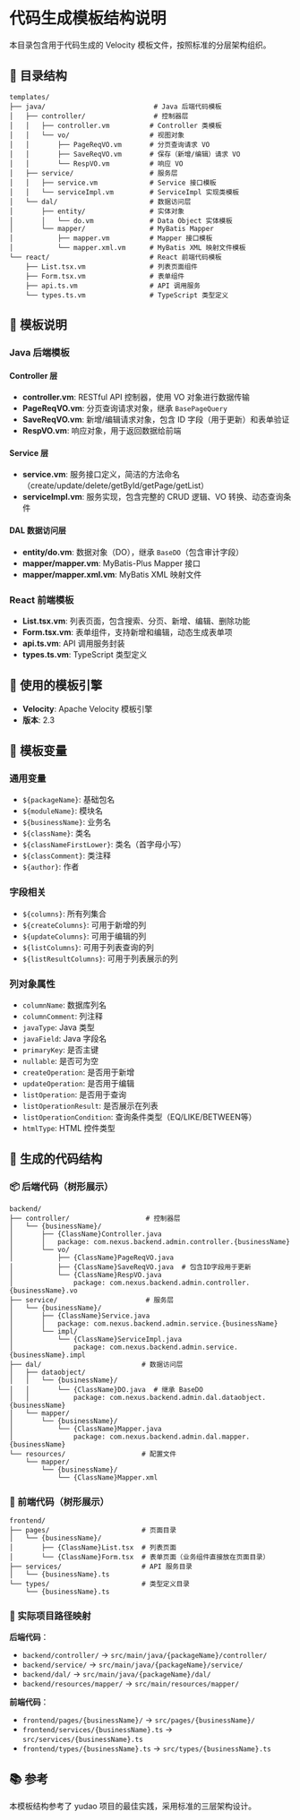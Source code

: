 # 代码生成模板结构说明

本目录包含用于代码生成的 Velocity 模板文件，按照标准的分层架构组织。

## 📁 目录结构

```
templates/
├── java/                           # Java 后端代码模板
│   ├── controller/                 # 控制器层
│   │   ├── controller.vm          # Controller 类模板
│   │   └── vo/                    # 视图对象
│   │       ├── PageReqVO.vm       # 分页查询请求 VO
│   │       ├── SaveReqVO.vm       # 保存（新增/编辑）请求 VO
│   │       └── RespVO.vm          # 响应 VO
│   ├── service/                   # 服务层
│   │   ├── service.vm             # Service 接口模板
│   │   └── serviceImpl.vm         # ServiceImpl 实现类模板
│   └── dal/                       # 数据访问层
│       ├── entity/                # 实体对象
│       │   └── do.vm              # Data Object 实体模板
│       └── mapper/                # MyBatis Mapper
│           ├── mapper.vm          # Mapper 接口模板
│           └── mapper.xml.vm      # MyBatis XML 映射文件模板
└── react/                         # React 前端代码模板
    ├── List.tsx.vm                # 列表页面组件
    ├── Form.tsx.vm                # 表单组件
    ├── api.ts.vm                  # API 调用服务
    └── types.ts.vm                # TypeScript 类型定义
```

## 🎯 模板说明

### Java 后端模板

#### Controller 层
- **controller.vm**: RESTful API 控制器，使用 VO 对象进行数据传输
- **PageReqVO.vm**: 分页查询请求对象，继承 `BasePageQuery`
- **SaveReqVO.vm**: 新增/编辑请求对象，包含 ID 字段（用于更新）和表单验证
- **RespVO.vm**: 响应对象，用于返回数据给前端

#### Service 层
- **service.vm**: 服务接口定义，简洁的方法命名（create/update/delete/getById/getPage/getList）
- **serviceImpl.vm**: 服务实现，包含完整的 CRUD 逻辑、VO 转换、动态查询条件

#### DAL 数据访问层
- **entity/do.vm**: 数据对象（DO），继承 `BaseDO`（包含审计字段）
- **mapper/mapper.vm**: MyBatis-Plus Mapper 接口
- **mapper/mapper.xml.vm**: MyBatis XML 映射文件

### React 前端模板

- **List.tsx.vm**: 列表页面，包含搜索、分页、新增、编辑、删除功能
- **Form.tsx.vm**: 表单组件，支持新增和编辑，动态生成表单项
- **api.ts.vm**: API 调用服务封装
- **types.ts.vm**: TypeScript 类型定义

## 🔧 使用的模板引擎

- **Velocity**: Apache Velocity 模板引擎
- **版本**: 2.3

## 📝 模板变量

### 通用变量
- `${packageName}`: 基础包名
- `${moduleName}`: 模块名
- `${businessName}`: 业务名
- `${className}`: 类名
- `${classNameFirstLower}`: 类名（首字母小写）
- `${classComment}`: 类注释
- `${author}`: 作者

### 字段相关
- `${columns}`: 所有列集合
- `${createColumns}`: 可用于新增的列
- `${updateColumns}`: 可用于编辑的列
- `${listColumns}`: 可用于列表查询的列
- `${listResultColumns}`: 可用于列表展示的列

### 列对象属性
- `columnName`: 数据库列名
- `columnComment`: 列注释
- `javaType`: Java 类型
- `javaField`: Java 字段名
- `primaryKey`: 是否主键
- `nullable`: 是否可为空
- `createOperation`: 是否用于新增
- `updateOperation`: 是否用于编辑
- `listOperation`: 是否用于查询
- `listOperationResult`: 是否展示在列表
- `listOperationCondition`: 查询条件类型（EQ/LIKE/BETWEEN等）
- `htmlType`: HTML 控件类型

## 🚀 生成的代码结构

### 📦 后端代码（树形展示）
```
backend/
├── controller/                   # 控制器层
│   └── {businessName}/
│       ├── {ClassName}Controller.java
│       │   package: com.nexus.backend.admin.controller.{businessName}
│       └── vo/
│           ├── {ClassName}PageReqVO.java
│           ├── {ClassName}SaveReqVO.java  # 包含ID字段用于更新
│           └── {ClassName}RespVO.java
│               package: com.nexus.backend.admin.controller.{businessName}.vo
├── service/                      # 服务层
│   └── {businessName}/
│       ├── {ClassName}Service.java
│       │   package: com.nexus.backend.admin.service.{businessName}
│       └── impl/
│           └── {ClassName}ServiceImpl.java
│               package: com.nexus.backend.admin.service.{businessName}.impl
├── dal/                         # 数据访问层
│   ├── dataobject/
│   │   └── {businessName}/
│   │       └── {ClassName}DO.java  # 继承 BaseDO
│   │           package: com.nexus.backend.admin.dal.dataobject.{businessName}
│   └── mapper/
│       └── {businessName}/
│           └── {ClassName}Mapper.java
│               package: com.nexus.backend.admin.dal.mapper.{businessName}
└── resources/                   # 配置文件
    └── mapper/
        └── {businessName}/
            └── {ClassName}Mapper.xml
```

### 🎨 前端代码（树形展示）
```
frontend/
├── pages/                       # 页面目录
│   └── {businessName}/
│       ├── {ClassName}List.tsx  # 列表页面
│       └── {ClassName}Form.tsx  # 表单页面（业务组件直接放在页面目录）
├── services/                    # API 服务目录
│   └── {businessName}.ts
└── types/                       # 类型定义目录
    └── {businessName}.ts
```

### 📂 实际项目路径映射

**后端代码**：
- `backend/controller/` → `src/main/java/{packageName}/controller/`
- `backend/service/` → `src/main/java/{packageName}/service/`
- `backend/dal/` → `src/main/java/{packageName}/dal/`
- `backend/resources/mapper/` → `src/main/resources/mapper/`

**前端代码**：
- `frontend/pages/{businessName}/` → `src/pages/{businessName}/`
- `frontend/services/{businessName}.ts` → `src/services/{businessName}.ts`
- `frontend/types/{businessName}.ts` → `src/types/{businessName}.ts`

## 📚 参考

本模板结构参考了 yudao 项目的最佳实践，采用标准的三层架构设计。

